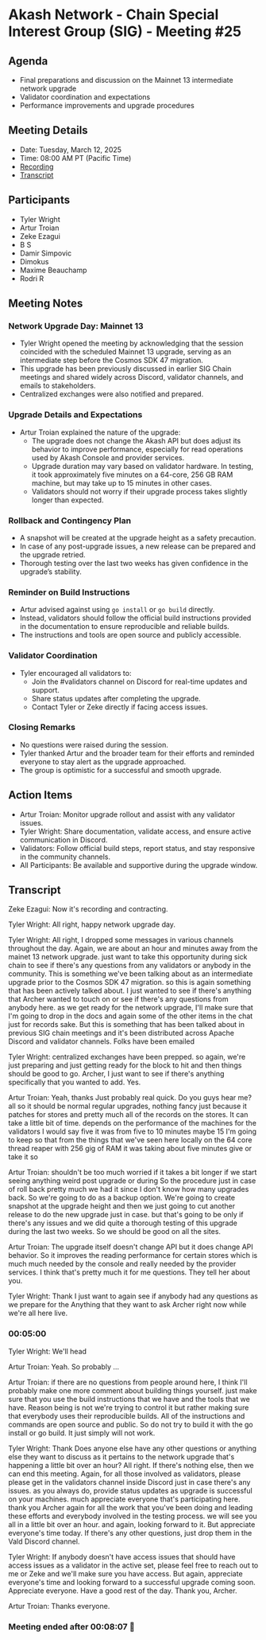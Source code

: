 # Akash Network - Chain Special Interest Group (SIG) - Meeting #25

## Agenda
- Final preparations and discussion on the Mainnet 13 intermediate network upgrade  
- Validator coordination and expectations  
- Performance improvements and upgrade procedures  

## Meeting Details
- Date: Tuesday,  March 12, 2025  
- Time: 08:00 AM PT (Pacific Time)
- [Recording](https://ovlqvza3gpgkn5uo2g7suk4p2j2osvf6xw3nuhxq4juuss77k7ga.arweave.net/dVcK5BszzKb2jtG_KiuP0nTpVL69ttoe8OJpSUv_V8w)
- [Transcript](#transcript)

## Participants  
- Tyler Wright  
- Artur Troian  
- Zeke Ezagui  
- B S  
- Damir Simpovic  
- Dimokus  
- Maxime Beauchamp  
- Rodri R 

## Meeting Notes

### Network Upgrade Day: Mainnet 13  
- Tyler Wright opened the meeting by acknowledging that the session coincided with the scheduled Mainnet 13 upgrade, serving as an intermediate step before the Cosmos SDK 47 migration.  
- This upgrade has been previously discussed in earlier SIG Chain meetings and shared widely across Discord, validator channels, and emails to stakeholders.  
- Centralized exchanges were also notified and prepared.  

### Upgrade Details and Expectations  
- Artur Troian explained the nature of the upgrade:  
  - The upgrade does not change the Akash API but does adjust its behavior to improve performance, especially for read operations used by Akash Console and provider services.  
  - Upgrade duration may vary based on validator hardware. In testing, it took approximately five minutes on a 64-core, 256 GB RAM machine, but may take up to 15 minutes in other cases.  
  - Validators should not worry if their upgrade process takes slightly longer than expected.  

### Rollback and Contingency Plan  
- A snapshot will be created at the upgrade height as a safety precaution.  
- In case of any post-upgrade issues, a new release can be prepared and the upgrade retried.  
- Thorough testing over the last two weeks has given confidence in the upgrade’s stability.  

### Reminder on Build Instructions  
- Artur advised against using `go install` or `go build` directly.  
- Instead, validators should follow the official build instructions provided in the documentation to ensure reproducible and reliable builds.  
- The instructions and tools are open source and publicly accessible.  

### Validator Coordination  
- Tyler encouraged all validators to:  
  - Join the #validators channel on Discord for real-time updates and support.  
  - Share status updates after completing the upgrade.  
  - Contact Tyler or Zeke directly if facing access issues.  

### Closing Remarks  
- No questions were raised during the session.  
- Tyler thanked Artur and the broader team for their efforts and reminded everyone to stay alert as the upgrade approached.  
- The group is optimistic for a successful and smooth upgrade.  

## Action Items  
- Artur Troian: Monitor upgrade rollout and assist with any validator issues.  
- Tyler Wright: Share documentation, validate access, and ensure active communication in Discord.  
- Validators: Follow official build steps, report status, and stay responsive in the community channels.  
- All Participants: Be available and supportive during the upgrade window.  

## **Transcript**

Zeke Ezagui: Now it's recording and contracting.

Tyler Wright: All right, happy network upgrade day.

Tyler Wright: All right, I dropped some messages in various channels throughout the day. Again, we are about an hour and minutes away from the mainet 13 network upgrade. just want to take this opportunity during sick chain to see if there's any questions from any validators or anybody in the community. This is something we've been talking about as an intermediate upgrade prior to the Cosmos SDK 47 migration. so this is again something that has been actively talked about. I just wanted to see if there's anything that Archer wanted to touch on or see if there's any questions from anybody here. as we get ready for the network upgrade, I'll make sure that I'm going to drop in the docs and again some of the other items in the chat just for records sake. But this is something that has been talked about in previous SIG chain meetings and it's been distributed across Apache Discord and validator channels. Folks have been emailed

Tyler Wright: centralized exchanges have been prepped. so again, we're just preparing and just getting ready for the block to hit and then things should be good to go. Archer, I just want to see if there's anything specifically that you wanted to add.  Yes.

Artur Troian: Yeah, thanks Just probably real quick. Do you guys hear me? all so it should be normal regular upgrades, nothing fancy just because it patches for stores and pretty much all of the records on the stores. It can take a little bit of time. depends on the performance of the machines for the validators I would say five it was from five to 10 minutes maybe 15 I'm going to keep so that from the things that we've seen here locally on the 64 core thread reaper with 256 gig of RAM it was taking about five minutes give or take it so

Artur Troian: shouldn't be too much worried if it takes a bit longer if we start seeing anything weird post upgrade or during So the procedure just in case of roll back pretty much we had it since I don't know how many upgrades back.  So we're going to do as a backup option. We're going to create snapshot at the upgrade height and then we just going to cut another release to do the new upgrade just in case. but that's going to be only if there's any issues and we did quite a thorough testing of this upgrade during the last two weeks. So we should be good on all the sites.

Artur Troian: The upgrade itself doesn't change API but it does change API behavior. So it improves the reading performance for certain stores which is much much needed by the console and really needed by the provider services. I think that's pretty much it for me questions.  They tell her about you.

Tyler Wright: Thank I just want to again see if anybody had any questions as we prepare for the Anything that they want to ask Archer right now while we're all here live.


### 00:05:00

Tyler Wright: We'll head

Artur Troian: Yeah. So probably …

Artur Troian: if there are no questions from people around here, I think I'll probably make one more comment about building things yourself. just make sure that you use the build instructions that we have and the tools that we have.  Reason being is not we're trying to control it but rather making sure that everybody uses their reproducible builds. All of the instructions and commands are open source and public. So do not try to build it with the go install or go build. It just simply will not work.

Tyler Wright: Thank Does anyone else have any other questions or anything else they want to discuss as it pertains to the network upgrade that's happening a little bit over an hour? All right. If there's nothing else, then we can end this meeting. Again, for all those involved as validators, please please get in the validators channel inside Discord just in case there's any issues. as you always do, provide status updates as upgrade is successful on your machines. much appreciate everyone that's participating here. thank you Archer again for all the work that you've been doing and leading these efforts and everybody involved in the testing process. we will see you all in a little bit over an hour. and again, looking forward to it. But appreciate everyone's time today. If there's any other questions, just drop them in the Vald Discord channel.

Tyler Wright: If anybody doesn't have access issues that should have access issues as a validator in the active set, please feel free to reach out to me or Zeke and we'll make sure you have access. But again, appreciate everyone's time and looking forward to a successful upgrade coming soon. Appreciate everyone. Have a good rest of the day. Thank you, Archer.

Artur Troian: Thanks everyone.


### Meeting ended after 00:08:07 👋

